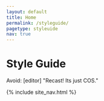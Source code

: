 ```yaml
---
layout: default
title: Home
permalink: /styleguide/
pagetype: styleuide
nav: true
---
```


# Style Guide

Avoid: [editor] "Recast! Its just COS."



{% include site_nav.html %}



















